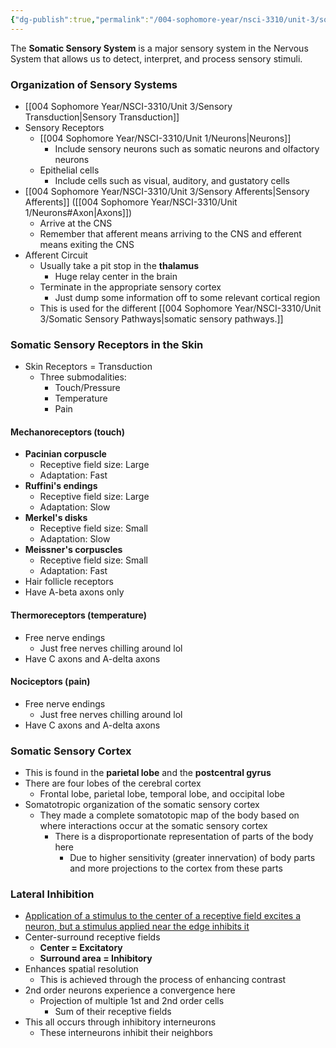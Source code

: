 ```yaml
---
{"dg-publish":true,"permalink":"/004-sophomore-year/nsci-3310/unit-3/somatic-sensory-system/"}
---
```


The **Somatic Sensory System** is a major sensory system in the Nervous System that allows us to detect, interpret, and process sensory stimuli.

### Organization of Sensory Systems
- [[004 Sophomore Year/NSCI-3310/Unit 3/Sensory Transduction\|Sensory Transduction]]
- Sensory Receptors
	- [[004 Sophomore Year/NSCI-3310/Unit 1/Neurons\|Neurons]]
		- Include sensory neurons such as somatic neurons and olfactory neurons
	- Epithelial cells
		- Include cells such as visual, auditory, and gustatory cells
- [[004 Sophomore Year/NSCI-3310/Unit 3/Sensory Afferents\|Sensory Afferents]] ([[004 Sophomore Year/NSCI-3310/Unit 1/Neurons#Axon\|Axons]])
	- Arrive at the CNS
	- Remember that afferent means arriving to the CNS and efferent means exiting the CNS
- Afferent Circuit
	- Usually take a pit stop in the **thalamus**
		- Huge relay center in the brain
	- Terminate in the appropriate sensory cortex
		- Just dump some information off to some relevant cortical region
	- This is used for the different [[004 Sophomore Year/NSCI-3310/Unit 3/Somatic Sensory Pathways\|somatic sensory pathways.]]

### Somatic Sensory Receptors in the Skin
- Skin Receptors = Transduction
	- Three submodalities:
		- Touch/Pressure
		- Temperature
		- Pain
#### Mechanoreceptors (touch)
- **Pacinian corpuscle**
	- Receptive field size: Large
	- Adaptation: Fast
- **Ruffini's endings**
	- Receptive field size: Large
	- Adaptation: Slow
- **Merkel's disks**
	- Receptive field size: Small
	- Adaptation: Slow
- **Meissner's corpuscles**
	- Receptive field size: Small
	- Adaptation: Fast
- Hair follicle receptors
- Have A-beta axons only

#### Thermoreceptors (temperature)
- Free nerve endings
	- Just free nerves chilling around lol
- Have C axons and A-delta axons

#### Nociceptors (pain)
- Free nerve endings
	- Just free nerves chilling around lol
- Have C axons and A-delta axons

### Somatic Sensory Cortex
- This is found in the **parietal lobe** and the **postcentral gyrus**
- There are four lobes of the cerebral cortex
	- Frontal lobe, parietal lobe, temporal lobe, and occipital lobe
- Somatotropic organization of the somatic sensory cortex
	- They made a complete somatotopic map of the body based on where interactions occur at the somatic sensory cortex
		- There is a disproportionate representation of parts of the body here
			- Due to higher sensitivity (greater innervation) of body parts and more projections to the cortex from these parts

### Lateral Inhibition
- <u>Application of a stimulus to the center of a receptive field excites a neuron, but a stimulus applied near the edge inhibits it</u>
- Center-surround receptive fields
	- **Center = Excitatory**
	- **Surround area = Inhibitory**
- Enhances spatial resolution
	- This is achieved through the process of enhancing contrast
- 2nd order neurons experience a convergence here
	- Projection of multiple 1st and 2nd order cells
		- Sum of their receptive fields
- This all occurs through inhibitory interneurons
	- These interneurons inhibit their neighbors